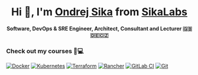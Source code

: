 <p align="center">
  <h1 align="center"> Hi 👋, I'm <a href="https://sika.io">Ondrej Sika</a> from <a href="https://sikalabs.com">SikaLabs</a></h2>
  <h4 align="center">Software, DevOps & SRE Engineer, Architect, Consultant and Lecturer 🇬🇧🇩🇪🇨🇿</h4>
</p>

<!--
<p align="center">
  <img src="https://github-readme-stats.vercel.app/api?username=ondrejsika&count_private=true&show_icons=true" alt="Ondrej Sika's GitHub stats">
</p>
-->

### Check out my courses 🚀💻

[![Docker](https://img.shields.io/badge/-Školení%20Docker-0db7ed?style=for-the-badge&logo=docker&logoColor=white)](https://ondrej-sika.cz/skoleni/docker) [![Kubernetes](https://img.shields.io/badge/-Školení%20Kubernetes-326ce5?style=for-the-badge&logo=kubernetes&logoColor=white)](https://ondrej-sika.cz/skoleni/kubernetes) [![Terraform](https://img.shields.io/badge/-Školení%20Terraform-7B42BC?style=for-the-badge&logo=terraform&logoColor=white)](https://ondrej-sika.cz/skoleni/terraform) [![Rancher](https://img.shields.io/badge/-Školení%20Rancher-3382c3?style=for-the-badge&logo=rancher&logoColor=white)](https://ondrej-sika.cz/skoleni/rancher) [![GitLab CI](https://img.shields.io/badge/-Školení%20GitLab%20CI-FCA121?style=for-the-badge&logo=gitlab-ci&logoColor=white)](https://ondrej-sika.cz/skoleni/gitlab-ci) [![Git](https://img.shields.io/badge/-Školení%20Git-F05032?style=for-the-badge&logo=git&logoColor=white)](https://ondrej-sika.cz/skoleni/git)

<!--
**ondrejsika/ondrejsika** is a ✨ _special_ ✨ repository because its `README.md` (this file) appears on your GitHub profile.

Here are some ideas to get you started:

- 🔭 I’m currently working on ...
- 🌱 I’m currently learning ...
- 👯 I’m looking to collaborate on ...
- 🤔 I’m looking for help with ...
- 💬 Ask me about ...
- 📫 How to reach me: ...
- 😄 Pronouns: ...
- ⚡ Fun fact: ...
-->
